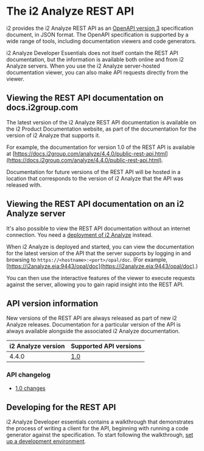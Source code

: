 # The i2 Analyze REST API

i2 provides the i2 Analyze REST API as an [OpenAPI version 3](https://github.com/OAI/OpenAPI-Specification/blob/main/versions/3.0.0.md) specification document, in JSON format.
The OpenAPI specification is supported by a wide range of tools, including documentation viewers and code generators.

i2 Analyze Developer Essentials does not itself contain the REST API documentation, but the information is available both online and from i2 Analyze servers.
When you use the i2 Analyze server-hosted documentation viewer, you can also make API requests directly from the viewer.

## Viewing the REST API documentation on docs.i2group.com

The latest version of the i2 Analyze REST API documentation is available on the i2 Product Documentation website, as part of the documentation for the version of i2 Analyze that supports it.

For example, the documentation for version 1.0 of the REST API is available at [https://docs.i2group.com/analyze/4.4.0/public-rest-api.html](https://docs.i2group.com/analyze/4.4.0/public-rest-api.html).

Documentation for future versions of the REST API will be hosted in a location that corresponds to the version of i2 Analyze that the API was released with.

## Viewing the REST API documentation on an i2 Analyze server

It's also possible to view the REST API documentation without an internet connection.
You need a [deployment of i2 Analyze](setting-up-dev-environment.md) instead.

When i2 Analyze is deployed and started, you can view the documentation for the latest version of the API that the server supports by logging in and browsing to `https://<hostname>:<port>/opal/doc`.
(For example, [https://i2analyze.eia:9443/opal/doc](https://i2analyze.eia:9443/opal/doc).)

You can then use the interactive features of the viewer to execute requests against the server, allowing you to gain rapid insight into the REST API.

## API version information

New versions of the REST API are always released as part of new i2 Analyze releases.
Documentation for a particular version of the API is always available alongside the associated i2 Analyze documentation.

| i2 Analyze version | Supported API versions                                              |
|--------------------|---------------------------------------------------------------------|
| 4.4.0              | [1.0](https://docs.i2group.com/analyze/4.4.0/public-rest-api.html)  |

### API changelog

 - [1.0 changes](api-versions/1.0/changes.md)

## Developing for the REST API

i2 Analyze Developer essentials contains a walkthrough that demonstrates the process of writing a client for the API, beginning with running a code generator against the specification.
To start following the walkthrough, [set up a development environment](setting-up-dev-environment.md).
